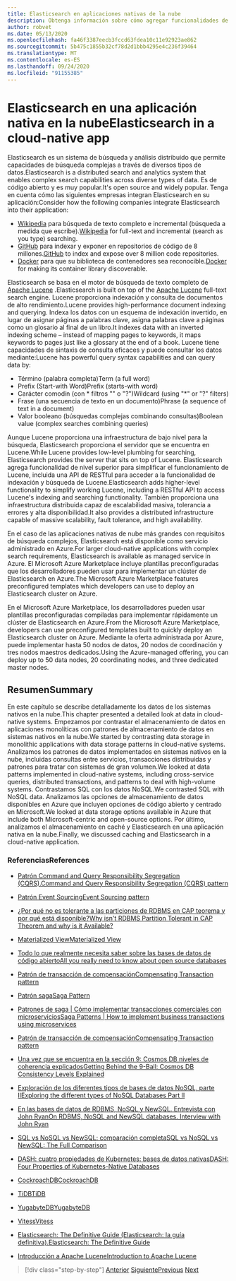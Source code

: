 ```yaml
---
title: Elasticsearch en aplicaciones nativas de la nube
description: Obtenga información sobre cómo agregar funcionalidades de búsqueda elástica a aplicaciones nativas de la nube.
author: robvet
ms.date: 05/13/2020
ms.openlocfilehash: fa46f3387eecb3fccd63fdea10c11e92923ae862
ms.sourcegitcommit: 5b475c1855b32cf78d2d1bbb4295e4c236f39464
ms.translationtype: MT
ms.contentlocale: es-ES
ms.lasthandoff: 09/24/2020
ms.locfileid: "91155385"
---
```

# <a name="elasticsearch-in-a-cloud-native-app"></a><span data-ttu-id="e4e7f-103">Elasticsearch en una aplicación nativa en la nube</span><span class="sxs-lookup"><span data-stu-id="e4e7f-103">Elasticsearch in a cloud-native app</span></span>

<span data-ttu-id="e4e7f-104">Elasticsearch es un sistema de búsqueda y análisis distribuido que permite capacidades de búsqueda complejas a través de diversos tipos de datos.</span><span class="sxs-lookup"><span data-stu-id="e4e7f-104">Elasticsearch is a distributed search and analytics system that enables complex search capabilities across diverse types of data.</span></span> <span data-ttu-id="e4e7f-105">Es de código abierto y es muy popular.</span><span class="sxs-lookup"><span data-stu-id="e4e7f-105">It's open source and widely popular.</span></span> <span data-ttu-id="e4e7f-106">Tenga en cuenta cómo las siguientes empresas integran Elasticsearch en su aplicación:</span><span class="sxs-lookup"><span data-stu-id="e4e7f-106">Consider how the following companies integrate Elasticsearch into their application:</span></span>

- <span data-ttu-id="e4e7f-107">[Wikipedia](https://blog.wikimedia.org/2014/01/06/wikimedia-moving-to-elasticsearch/) para búsqueda de texto completo e incremental (búsqueda a medida que escribe).</span><span class="sxs-lookup"><span data-stu-id="e4e7f-107">[Wikipedia](https://blog.wikimedia.org/2014/01/06/wikimedia-moving-to-elasticsearch/) for full-text and incremental (search as you type) searching.</span></span>
- <span data-ttu-id="e4e7f-108">[GitHub](https://www.elastic.co/customers/github) para indexar y exponer en repositorios de código de 8 millones.</span><span class="sxs-lookup"><span data-stu-id="e4e7f-108">[GitHub](https://www.elastic.co/customers/github) to index and expose over 8 million code repositories.</span></span>  
- <span data-ttu-id="e4e7f-109">[Docker](https://www.elastic.co/customers/docker) para que su biblioteca de contenedores sea reconocible.</span><span class="sxs-lookup"><span data-stu-id="e4e7f-109">[Docker](https://www.elastic.co/customers/docker) for making its container library discoverable.</span></span>

<span data-ttu-id="e4e7f-110">Elasticsearch se basa en el motor de búsqueda de texto completo de [Apache Lucene](https://lucene.apache.org/core/) .</span><span class="sxs-lookup"><span data-stu-id="e4e7f-110">Elasticsearch is built on top of the [Apache Lucene](https://lucene.apache.org/core/) full-text search engine.</span></span> <span data-ttu-id="e4e7f-111">Lucene proporciona indexación y consulta de documentos de alto rendimiento.</span><span class="sxs-lookup"><span data-stu-id="e4e7f-111">Lucene provides high-performance document indexing and querying.</span></span> <span data-ttu-id="e4e7f-112">Indexa los datos con un esquema de indexación invertido, en lugar de asignar páginas a palabras clave, asigna palabras clave a páginas como un glosario al final de un libro.</span><span class="sxs-lookup"><span data-stu-id="e4e7f-112">It indexes data with an inverted indexing scheme – instead of mapping pages to keywords, it maps keywords to pages just like a glossary at the end of a book.</span></span> <span data-ttu-id="e4e7f-113">Lucene tiene capacidades de sintaxis de consulta eficaces y puede consultar los datos mediante:</span><span class="sxs-lookup"><span data-stu-id="e4e7f-113">Lucene has powerful query syntax capabilities and can query data by:</span></span>

- <span data-ttu-id="e4e7f-114">Término (palabra completa)</span><span class="sxs-lookup"><span data-stu-id="e4e7f-114">Term (a full word)</span></span>
- <span data-ttu-id="e4e7f-115">Prefix (Start-with Word)</span><span class="sxs-lookup"><span data-stu-id="e4e7f-115">Prefix (starts-with word)</span></span>
- <span data-ttu-id="e4e7f-116">Carácter comodín (con \* filtros "" o "?")</span><span class="sxs-lookup"><span data-stu-id="e4e7f-116">Wildcard (using "\*" or "?" filters)</span></span>
- <span data-ttu-id="e4e7f-117">Frase (una secuencia de texto en un documento)</span><span class="sxs-lookup"><span data-stu-id="e4e7f-117">Phrase (a sequence of text in a document)</span></span>
- <span data-ttu-id="e4e7f-118">Valor booleano (búsquedas complejas combinando consultas)</span><span class="sxs-lookup"><span data-stu-id="e4e7f-118">Boolean value (complex searches combining queries)</span></span>

<span data-ttu-id="e4e7f-119">Aunque Lucene proporciona una infraestructura de bajo nivel para la búsqueda, Elasticsearch proporciona el servidor que se encuentra en Lucene.</span><span class="sxs-lookup"><span data-stu-id="e4e7f-119">While Lucene provides low-level plumbing for searching, Elasticsearch provides the server that sits on top of Lucene.</span></span> <span data-ttu-id="e4e7f-120">Elasticsearch agrega funcionalidad de nivel superior para simplificar el funcionamiento de Lucene, incluida una API de RESTful para acceder a la funcionalidad de indexación y búsqueda de Lucene.</span><span class="sxs-lookup"><span data-stu-id="e4e7f-120">Elasticsearch adds higher-level functionality to simplify working Lucene, including a RESTful API to access Lucene's indexing and searching functionality.</span></span> <span data-ttu-id="e4e7f-121">También proporciona una infraestructura distribuida capaz de escalabilidad masiva, tolerancia a errores y alta disponibilidad.</span><span class="sxs-lookup"><span data-stu-id="e4e7f-121">It also provides a distributed infrastructure capable of massive scalability, fault tolerance, and high availability.</span></span>

<span data-ttu-id="e4e7f-122">En el caso de las aplicaciones nativas de nube más grandes con requisitos de búsqueda complejos, Elasticsearch está disponible como servicio administrado en Azure.</span><span class="sxs-lookup"><span data-stu-id="e4e7f-122">For larger cloud-native applications with complex search requirements, Elasticsearch is available as managed service in Azure.</span></span> <span data-ttu-id="e4e7f-123">El Microsoft Azure Marketplace incluye plantillas preconfiguradas que los desarrolladores pueden usar para implementar un clúster de Elasticsearch en Azure.</span><span class="sxs-lookup"><span data-stu-id="e4e7f-123">The Microsoft Azure Marketplace features preconfigured templates which developers can use to deploy an Elasticsearch cluster on Azure.</span></span>

<span data-ttu-id="e4e7f-124">En el Microsoft Azure Marketplace, los desarrolladores pueden usar plantillas preconfiguradas compiladas para implementar rápidamente un clúster de Elasticsearch en Azure.</span><span class="sxs-lookup"><span data-stu-id="e4e7f-124">From the Microsoft Azure Marketplace, developers can use preconfigured templates built to quickly deploy an Elasticsearch cluster on Azure.</span></span> <span data-ttu-id="e4e7f-125">Mediante la oferta administrada por Azure, puede implementar hasta 50 nodos de datos, 20 nodos de coordinación y tres nodos maestros dedicados.</span><span class="sxs-lookup"><span data-stu-id="e4e7f-125">Using the Azure-managed offering, you can deploy up to 50 data nodes, 20 coordinating nodes, and three dedicated master nodes.</span></span>

## <a name="summary"></a><span data-ttu-id="e4e7f-126">Resumen</span><span class="sxs-lookup"><span data-stu-id="e4e7f-126">Summary</span></span>

<span data-ttu-id="e4e7f-127">En este capítulo se describe detalladamente los datos de los sistemas nativos en la nube.</span><span class="sxs-lookup"><span data-stu-id="e4e7f-127">This chapter presented a detailed look at data in cloud-native systems.</span></span> <span data-ttu-id="e4e7f-128">Empezamos por contrastar el almacenamiento de datos en aplicaciones monolíticas con patrones de almacenamiento de datos en sistemas nativos en la nube.</span><span class="sxs-lookup"><span data-stu-id="e4e7f-128">We started by contrasting data storage in monolithic applications with data storage patterns in cloud-native systems.</span></span> <span data-ttu-id="e4e7f-129">Analizamos los patrones de datos implementados en sistemas nativos en la nube, incluidas consultas entre servicios, transacciones distribuidas y patrones para tratar con sistemas de gran volumen.</span><span class="sxs-lookup"><span data-stu-id="e4e7f-129">We looked at data patterns implemented in cloud-native systems, including cross-service queries, distributed transactions, and patterns to deal with high-volume systems.</span></span> <span data-ttu-id="e4e7f-130">Contrastamos SQL con los datos NoSQL.</span><span class="sxs-lookup"><span data-stu-id="e4e7f-130">We contrasted SQL with NoSQL data.</span></span> <span data-ttu-id="e4e7f-131">Analizamos las opciones de almacenamiento de datos disponibles en Azure que incluyen opciones de código abierto y centrado en Microsoft.</span><span class="sxs-lookup"><span data-stu-id="e4e7f-131">We looked at data storage options available in Azure that include both Microsoft-centric and open-source options.</span></span> <span data-ttu-id="e4e7f-132">Por último, analizamos el almacenamiento en caché y Elasticsearch en una aplicación nativa en la nube.</span><span class="sxs-lookup"><span data-stu-id="e4e7f-132">Finally, we discussed caching and Elasticsearch in a cloud-native application.</span></span>

### <a name="references"></a><span data-ttu-id="e4e7f-133">Referencias</span><span class="sxs-lookup"><span data-stu-id="e4e7f-133">References</span></span>

- [<span data-ttu-id="e4e7f-134">Patrón Command and Query Responsibility Segregation (CQRS).</span><span class="sxs-lookup"><span data-stu-id="e4e7f-134">Command and Query Responsibility Segregation (CQRS) pattern</span></span>](/azure/architecture/patterns/cqrs)

- [<span data-ttu-id="e4e7f-135">Patrón Event Sourcing</span><span class="sxs-lookup"><span data-stu-id="e4e7f-135">Event Sourcing pattern</span></span>](/azure/architecture/patterns/event-sourcing)

- [<span data-ttu-id="e4e7f-136">¿Por qué no es tolerante a las particiones de RDBMS en CAP teorema y por qué está disponible?</span><span class="sxs-lookup"><span data-stu-id="e4e7f-136">Why isn't RDBMS Partition Tolerant in CAP Theorem and why is it Available?</span></span>](https://stackoverflow.com/questions/36404765/why-isnt-rdbms-partition-tolerant-in-cap-theorem-and-why-is-it-available)

- [<span data-ttu-id="e4e7f-137">Materialized View</span><span class="sxs-lookup"><span data-stu-id="e4e7f-137">Materialized View</span></span>](/azure/architecture/patterns/materialized-view)

- [<span data-ttu-id="e4e7f-138">Todo lo que realmente necesita saber sobre las bases de datos de código abierto</span><span class="sxs-lookup"><span data-stu-id="e4e7f-138">All you really need to know about open source databases</span></span>](https://www.ibm.com/blogs/systems/all-you-really-need-to-know-about-open-source-databases/)

- [<span data-ttu-id="e4e7f-139">Patrón de transacción de compensación</span><span class="sxs-lookup"><span data-stu-id="e4e7f-139">Compensating Transaction pattern</span></span>](/azure/architecture/patterns/compensating-transaction)

- [<span data-ttu-id="e4e7f-140">Patrón saga</span><span class="sxs-lookup"><span data-stu-id="e4e7f-140">Saga Pattern</span></span>](https://microservices.io/patterns/data/saga.html)

- [<span data-ttu-id="e4e7f-141">Patrones de saga | Cómo implementar transacciones comerciales con microservicios</span><span class="sxs-lookup"><span data-stu-id="e4e7f-141">Saga Patterns | How to implement business transactions using microservices</span></span>](https://blog.couchbase.com/saga-pattern-implement-business-transactions-using-microservices-part/)

- [<span data-ttu-id="e4e7f-142">Patrón de transacción de compensación</span><span class="sxs-lookup"><span data-stu-id="e4e7f-142">Compensating Transaction pattern</span></span>](/azure/architecture/patterns/compensating-transaction)

- [<span data-ttu-id="e4e7f-143">Una vez que se encuentra en la sección 9: Cosmos DB niveles de coherencia explicados</span><span class="sxs-lookup"><span data-stu-id="e4e7f-143">Getting Behind the 9-Ball: Cosmos DB Consistency Levels Explained</span></span>](https://blog.jeremylikness.com/blog/2018-03-23_getting-behind-the-9ball-cosmosdb-consistency-levels/)

- [<span data-ttu-id="e4e7f-144">Exploración de los diferentes tipos de bases de datos NoSQL, parte II</span><span class="sxs-lookup"><span data-stu-id="e4e7f-144">Exploring the different types of NoSQL Databases Part II</span></span>](https://www.3pillarglobal.com/insights/exploring-the-different-types-of-nosql-databases)

- [<span data-ttu-id="e4e7f-145">En las bases de datos de RDBMS, NoSQL y NewSQL. Entrevista con John Ryan</span><span class="sxs-lookup"><span data-stu-id="e4e7f-145">On RDBMS, NoSQL and NewSQL databases. Interview with John Ryan</span></span>](http://www.odbms.org/blog/2018/03/on-rdbms-nosql-and-newsql-databases-interview-with-john-ryan/)
  
- [<span data-ttu-id="e4e7f-146">SQL vs NoSQL vs NewSQL: comparación completa</span><span class="sxs-lookup"><span data-stu-id="e4e7f-146">SQL vs NoSQL vs NewSQL: The Full Comparison</span></span>](https://www.xenonstack.com/blog/sql-vs-nosql-vs-newsql/)

- [<span data-ttu-id="e4e7f-147">DASH: cuatro propiedades de Kubernetes: bases de datos nativas</span><span class="sxs-lookup"><span data-stu-id="e4e7f-147">DASH: Four Properties of Kubernetes-Native Databases</span></span>](https://thenewstack.io/dash-four-properties-of-kubernetes-native-databases/)

- [<span data-ttu-id="e4e7f-148">CockroachDB</span><span class="sxs-lookup"><span data-stu-id="e4e7f-148">CockroachDB</span></span>](https://www.cockroachlabs.com/)

- [<span data-ttu-id="e4e7f-149">TiDB</span><span class="sxs-lookup"><span data-stu-id="e4e7f-149">TiDB</span></span>](https://pingcap.com/en/)

- [<span data-ttu-id="e4e7f-150">YugabyteDB</span><span class="sxs-lookup"><span data-stu-id="e4e7f-150">YugabyteDB</span></span>](https://www.yugabyte.com/)

- [<span data-ttu-id="e4e7f-151">Vitess</span><span class="sxs-lookup"><span data-stu-id="e4e7f-151">Vitess</span></span>](https://vitess.io/)

- [<span data-ttu-id="e4e7f-152">Elasticsearch: The Definitive Guide (Elasticsearch: la guía definitiva).</span><span class="sxs-lookup"><span data-stu-id="e4e7f-152">Elasticsearch: The Definitive Guide</span></span>](https://shop.oreilly.com/product/0636920028505.do)
  
- [<span data-ttu-id="e4e7f-153">Introducción a Apache Lucene</span><span class="sxs-lookup"><span data-stu-id="e4e7f-153">Introduction to Apache Lucene</span></span>](https://www.baeldung.com/lucene)

>[!div class="step-by-step"]
><span data-ttu-id="e4e7f-154">[Anterior](azure-caching.md)
>[Siguiente](resiliency.md)</span><span class="sxs-lookup"><span data-stu-id="e4e7f-154">[Previous](azure-caching.md)
[Next](resiliency.md)</span></span> <!-- Next Chapter -->
